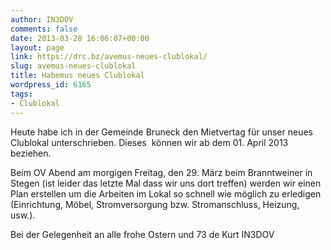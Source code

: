 ```yaml
---
author: IN3DOV
comments: false
date: 2013-03-28 16:06:07+00:00
layout: page
link: https://drc.bz/avemus-neues-clublokal/
slug: avemus-neues-clublokal
title: Habemus neues Clublokal
wordpress_id: 6165
tags:
- Clublokal
---
```


Heute habe ich in der Gemeinde Bruneck den Mietvertag für unser neues Clublokal unterschrieben. Dieses  können wir ab dem 01. April 2013 beziehen. 

Beim OV Abend am morgigen Freitag, den 29. März beim Branntweiner in Stegen (ist leider das letzte Mal dass wir uns dort treffen) werden wir einen Plan erstellen um die Arbeiten im Lokal so schnell wie möglich zu erledigen (Einrichtung, Möbel, Stromversorgung bzw. Stromanschluss, Heizung, usw.).

Bei der Gelegenheit an alle frohe Ostern und 73 de Kurt IN3DOV
